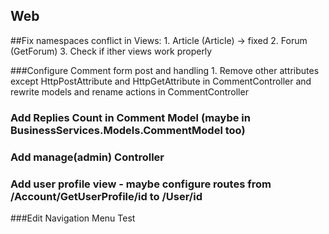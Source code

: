 

## Web
##Fix namespaces conflict in Views:
	1. Article (Article) -> fixed
	2. Forum (GetForum)
	3. Check if ither views work properly

###Configure Comment form post and handling
	1. Remove other attributes except HttpPostAttribute and HttpGetAttribute in CommentController and rewrite models and rename actions in CommentController

### Add Replies Count in Comment Model (maybe in BusinessServices.Models.CommentModel too)



### Add manage(admin) Controller

### Add user profile view - maybe configure routes from /Account/GetUserProfile/id to /User/id

###Edit Navigation Menu Test
